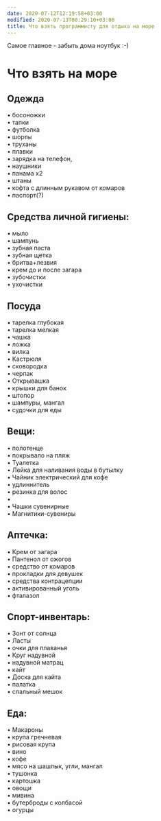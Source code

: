 ```yaml
---
date: 2020-07-12T12:19:58+03:00
modified: 2020-07-13T00:29:10+03:00
title: Что взять программисту для отдыха на море
---
```


Самое главное - забыть дома ноутбук :-)

# Что взять на море

## Одежда  
• босоножки  
• тапки  
• футболка  
• шорты  
• труханы  
• плавки  
• зарядка на телефон,   
• наушники  
• панама х2  
• штаны  
• кофта с длинным рукавом от комаров  
• паспорт(?)  

## Средства личной гигиены:   
• мыло  
• шампунь  
• зубная паста  
• зубная щетка  
• бритва+лезвия  
• крем до и после загара  
• зубочистки  
• ухочистки  



## Посуда  
• тарелка глубокая  
• тарелка мелкая  
• чашка  
• ложка  
• вилка  
• Кастрюля   
• сковородка  
• черпак  
• Открывашка   
• крышки для банок  
• штопор  
• шампуры, мангал  
• судочки для еды  

## Вещи:  
• полотенце  
• покрывало на пляж  
• Туалетка  
• Лейка для наливания воды в бутылку  
• Чайник электрический для кофе  
• удлиннитель   
• резинка для волос  
•   
• Чашки сувенирные  
• Магнитики-сувениры  

## Аптечка:  
• Крем от загара   
• Пантенол от ожогов  
• средство от комаров  
• прокладки для девушек  
• средства контрацепции  
• активированный уголь  
• фталазол  

## Спорт-инвентарь:  
• Зонт от солнца  
• Ласты  
• очки для плаванья  
• Круг надувной  
• надувной матрац   
• кайт  
• Доска для кайта  
• палатка  
• спальный мешок  



## Еда:  
• Макароны  
• крупа гречневая  
• рисовая крупа  
• вино  
• кофе  
• мясо на шашлык, угли, мангал  
• тушонка   
• картошка   
• овощи  
• мивина  
• бутерброды с колбасой  
• огурцы  

